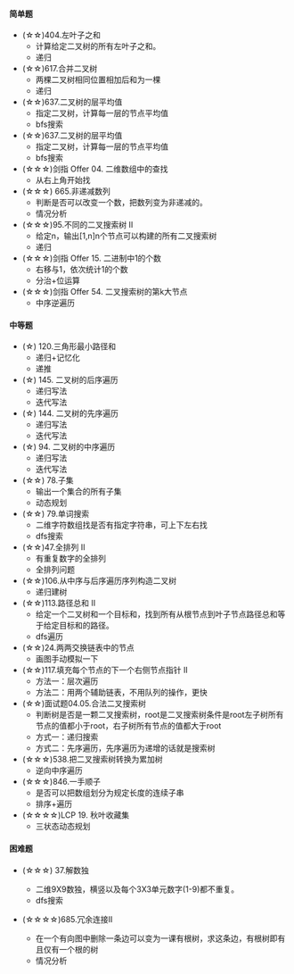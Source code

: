 #### 简单题
- (☆☆)404.左叶子之和
    - 计算给定二叉树的所有左叶子之和。
    - 递归
- (☆☆)617.合并二叉树
    - 两棵二叉树相同位置相加后和为一棵
    - 递归
- (☆☆)637.二叉树的层平均值
    - 指定二叉树，计算每一层的节点平均值
    - bfs搜索
- (☆☆)637.二叉树的层平均值
    - 指定二叉树，计算每一层的节点平均值
    - bfs搜索
- (☆☆☆)剑指 Offer 04. 二维数组中的查找
    - 从右上角开始找
- (☆☆☆) 665.非递减数列
    - 判断是否可以改变一个数，把数列变为非递减的。
    - 情况分析
- (☆☆☆)95.不同的二叉搜索树 II
    - 给定n，输出\[1,n\]n个节点可以构建的所有二叉搜索树
    - 递归
- (☆☆☆)剑指 Offer 15. 二进制中1的个数
    - 右移与1，依次统计1的个数
    - 分治+位运算
- (☆☆☆)剑指 Offer 54. 二叉搜索树的第k大节点
    - 中序逆遍历

#### 中等题
- (☆) 120.三角形最小路径和
    - 递归+记忆化
    - 递推
- (☆) 145. 二叉树的后序遍历
    - 递归写法
    - 迭代写法
- (☆) 144. 二叉树的先序遍历
    - 递归写法
    - 迭代写法
- (☆) 94. 二叉树的中序遍历
    - 递归写法
    - 迭代写法
- (☆☆) 78.子集
    - 输出一个集合的所有子集
    - 动态规划
- (☆☆) 79.单词搜索
    - 二维字符数组找是否有指定字符串，可上下左右找
    - dfs搜索
- (☆☆)47.全排列 II
    - 有重复数字的全排列
    - 全排列问题
- (☆☆)106.从中序与后序遍历序列构造二叉树
    - 递归建树
- (☆☆)113.路径总和 II
    - 给定一个二叉树和一个目标和，找到所有从根节点到叶子节点路径总和等于给定目标和的路径。
    - dfs遍历
- (☆☆)24.两两交换链表中的节点
    - 画图手动模拟一下
- (☆☆)117.填充每个节点的下一个右侧节点指针 II
    - 方法一：层次遍历
    - 方法二：用两个辅助链表，不用队列的操作，更快
- (☆☆)面试题04.05.合法二叉搜索树
    - 判断树是否是一颗二叉搜索树，root是二叉搜索树条件是root左子树所有节点的值都小于root，右子树所有节点的值都大于root
    - 方式一：递归搜索
    - 方式二：先序遍历，先序遍历为递增的话就是搜索树
- (☆☆☆)538.把二叉搜索树转换为累加树
    - 逆向中序遍历
- (☆☆☆)846.一手顺子
    - 是否可以把数组划分为规定长度的连续子串
    - 排序+遍历
- (☆☆☆☆)LCP 19. 秋叶收藏集
    - 三状态动态规划
    


#### 困难题
- (☆☆☆) 37.解数独
    - 二维9X9数独，横竖以及每个3X3单元数字(1-9)都不重复。
    - dfs搜索
   
- (☆☆☆☆)685.冗余连接II
    - 在一个有向图中删除一条边可以变为一课有根树，求这条边，有根树即有且仅有一个根的树
    - 情况分析